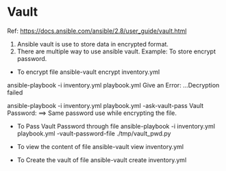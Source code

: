 Vault
====================
Ref: https://docs.ansible.com/ansible/2.8/user_guide/vault.html
1. Ansible vault is use to store data in encrypted format.
2. There are multiple way to use ansible vault.
    Example: To store encrypt password.

- To encrypt file
  ansible-vault encrypt inventory.yml

 ansible-playbook -i inventory.yml playbook.yml
  Give an Error: ...Decryption failed

 ansible-playbook -i inventory.yml playbook.yml -ask-vault-pass
 Vault Password: ==> Same password use while encrypting the file.

- To Pass Vault Password through file
 ansible-playbook -i inventory.yml playbook.yml -vault-password-file ./tmp/vault_pwd.py

- To view the content of file
 ansible-vault view inventory.yml

- To Create the vault of file
 ansible-vault create inventory.yml




